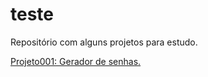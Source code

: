 # teste
 Repositório com alguns projetos para estudo.

<a href="https://marcoaurelio92.github.io/teste/projeto001/">Projeto001: Gerador de senhas.</a>